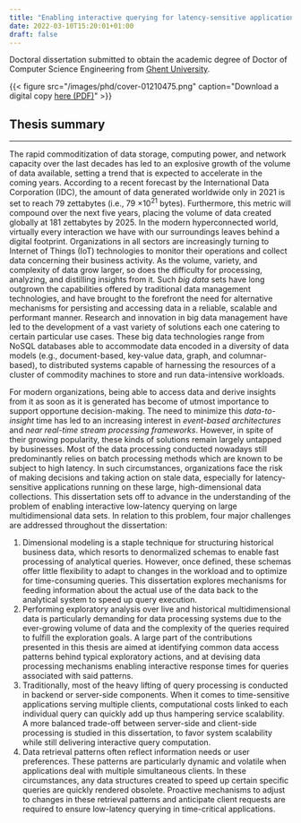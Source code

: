 ```yaml
---
title: "Enabling interactive querying for latency-sensitive applications on big datasets"
date: 2022-03-10T15:20:01+01:00
draft: false
---
```


Doctoral dissertation submitted to obtain the academic degree of Doctor of Computer Science Engineering from [Ghent University](https://www.ugent.be/).


{{< figure src="/images/phd/cover-01210475.png" caption="Download a digital copy [here (PDF)](https://cloud.ilabt.imec.be/index.php/s/83jpXHMdsQ4Cem9)" >}}

## Thesis summary
---
The rapid commoditization of data storage, computing power, and network capacity over the last decades has led to an explosive growth of the volume of data available, setting a trend that is expected to accelerate in the coming years. According to a recent forecast by the International Data Corporation (IDC), the amount of data generated worldwide only in 2021 is set to reach 79 zettabytes (i.e., 79 $\times$10$^{21}$ bytes). Furthermore, this metric will compound over the next five years, placing the volume of data created globally at 181 zettabytes by 2025. In the modern hyperconnected world, virtually every interaction we have with our surroundings leaves behind a digital footprint. Organizations in all sectors are increasingly turning to Internet of Things (IoT) technologies to monitor their operations and collect data concerning their business activity. As the volume, variety, and complexity of data grow larger, so does the difficulty for processing, analyzing, and distilling insights from it. Such *big data* sets have long outgrown the capabilities offered by traditional data management technologies, and have brought to the forefront the need for alternative mechanisms for persisting and accessing data in a reliable, scalable and performant manner. Research and innovation in big data management have led to the development of a vast variety of solutions each one catering to certain particular use cases. These big data technologies range from NoSQL databases able to accommodate data encoded in a diversity of data models (e.g., document-based, key-value data, graph, and columnar-based), to distributed systems capable of harnessing the resources of a cluster of commodity machines to store and run data-intensive workloads.

For modern organizations, being able to access data and derive insights from it as soon as it is generated has become of utmost importance to support opportune decision-making. The need to minimize this *data-to-insight* time has led to an increasing interest in *event-based architectures* and *near real-time stream processing frameworks*.  However, in spite of their growing popularity, these kinds of solutions remain largely untapped by businesses. Most of the data processing conducted nowadays still predominantly relies on batch processing methods which are known to be subject to high latency. In such circumstances, organizations face the risk of making decisions and taking action on stale data, especially for latency-sensitive applications running on these large, high-dimensional data collections. This dissertation sets off to advance in the understanding of the problem of enabling interactive low-latency querying on large multidimensional data sets. In relation to this problem, four major challenges are addressed throughout the dissertation:

1. Dimensional modeling is a staple technique for structuring historical business data, which resorts to denormalized schemas to enable fast processing of analytical queries. However, once defined, these schemas offer little flexibility to adapt to changes in the workload and to optimize for time-consuming queries. This dissertation explores mechanisms for feeding information about the actual use of the data back to the analytical system to speed up query execution. 
2. Performing exploratory analysis over live and historical multidimensional data is particularly demanding for data processing systems due to the ever-growing volume of data and the complexity of the queries required to fulfill the exploration goals. A large part of the contributions presented in this thesis  are aimed at identifying common data access patterns behind typical exploratory actions, and at devising data processing mechanisms enabling interactive response times for queries associated with said patterns.  
3. Traditionally, most of the heavy lifting of query processing is conducted in backend or server-side components. When it comes to time-sensitive applications serving multiple clients, computational costs linked to each individual query can quickly add up thus hampering service scalability. A more balanced trade-off between server-side and client-side processing is studied in this dissertation, to favor system scalability while still delivering interactive query computation. 
4. Data retrieval patterns often reflect information needs or user preferences. These patterns are particularly dynamic and volatile when applications deal with multiple simultaneous clients. In these circumstances, any data structures created to speed up certain specific queries are quickly rendered obsolete. Proactive mechanisms to adjust to changes in these retrieval patterns and anticipate client requests are required to ensure low-latency querying in time-critical applications.

